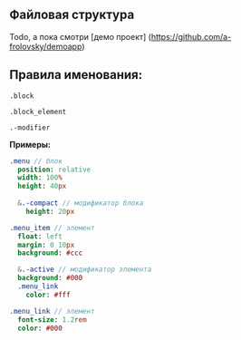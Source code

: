 ## Файловая структура

Todo, а пока смотри [демо проект] (https://github.com/a-frolovsky/demoapp)


## Правила именования:

`.block`

`.block_element`

`.-modifier`


**Примеры:**
```sass
.menu // блок
  position: relative
  width: 100%
  height: 40px
  
  &.-compact // модификатор блока
    height: 20px

.menu_item // элемент 
  float: left
  margin: 0 10px
  background: #ccc

  &.-active // модификатор элемента
  background: #000
  .menu_link
    color: #fff

.menu_link // элемент 
  font-size: 1.2rem
  color: #000
```




